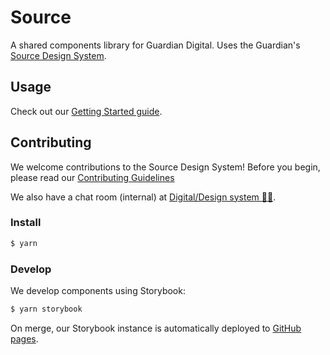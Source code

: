 # Source

A shared components library for Guardian Digital. Uses the Guardian's [Source Design System](https://theguardian.design).

## Usage

Check out our [Getting Started guide](https://theguardian.design/2a1e5182b/p/876251).

## Contributing

We welcome contributions to the Source Design System! Before you begin, please read our
[Contributing Guidelines](https://www.theguardian.design/2a1e5182b/p/77c9d9-contributing)

We also have a chat room (internal) at [Digital/Design system 👩‍🎨](https://chat.google.com/room/AAAAGDIhXQs).

### Install

```sh
$ yarn
```

### Develop

We develop components using Storybook:

```sh
$ yarn storybook
```

On merge, our Storybook instance is automatically deployed to [GitHub pages](https://guardian.github.io/source).
